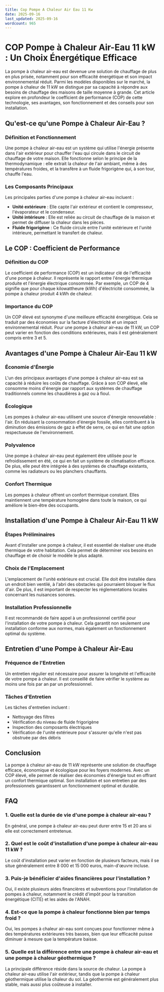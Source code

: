 ```yaml
---
title: Cop Pompe A Chaleur Air Eau 11 Kw
date: 2025-09-16
last_updated: 2025-09-16
wordcount: 965
---
```


# COP Pompe à Chaleur Air-Eau 11 kW : Un Choix Énergétique Efficace

La pompe à chaleur air-eau est devenue une solution de chauffage de plus en plus prisée, notamment pour son efficacité énergétique et son impact environnemental réduit. Parmi les modèles disponibles sur le marché, la pompe à chaleur de 11 kW se distingue par sa capacité à répondre aux besoins de chauffage des maisons de taille moyenne à grande. Cet article explore en profondeur le coefficient de performance (COP) de cette technologie, ses avantages, son fonctionnement et des conseils pour son installation.

## Qu'est-ce qu'une Pompe à Chaleur Air-Eau ?

### Définition et Fonctionnement

Une pompe à chaleur air-eau est un système qui utilise l'énergie présente dans l'air extérieur pour chauffer l'eau qui circule dans le circuit de chauffage de votre maison. Elle fonctionne selon le principe de la thermodynamique : elle extrait la chaleur de l'air ambiant, même à des températures froides, et la transfère à un fluide frigorigène qui, à son tour, chauffe l'eau.

### Les Composants Principaux

Les principales parties d'une pompe à chaleur air-eau incluent :

- **Unité extérieure** : Elle capte l'air extérieur et contient le compresseur, l'évaporateur et le condenseur.
- **Unité intérieure** : Elle est reliée au circuit de chauffage de la maison et permet de diffuser la chaleur dans les pièces.
- **Fluide frigorigène** : Ce fluide circule entre l'unité extérieure et l'unité intérieure, permettant le transfert de chaleur.

## Le COP : Coefficient de Performance

### Définition du COP

Le coefficient de performance (COP) est un indicateur clé de l'efficacité d'une pompe à chaleur. Il représente le rapport entre l'énergie thermique produite et l'énergie électrique consommée. Par exemple, un COP de 4 signifie que pour chaque kilowattheure (kWh) d'électricité consommée, la pompe à chaleur produit 4 kWh de chaleur.

### Importance du COP

Un COP élevé est synonyme d'une meilleure efficacité énergétique. Cela se traduit par des économies sur la facture d'électricité et un impact environnemental réduit. Pour une pompe à chaleur air-eau de 11 kW, un COP peut varier en fonction des conditions extérieures, mais il est généralement compris entre 3 et 5.

## Avantages d'une Pompe à Chaleur Air-Eau 11 kW

### Économie d'Énergie

L'un des principaux avantages d'une pompe à chaleur air-eau est sa capacité à réduire les coûts de chauffage. Grâce à son COP élevé, elle consomme moins d'énergie par rapport aux systèmes de chauffage traditionnels comme les chaudières à gaz ou à fioul.

### Écologique

Les pompes à chaleur air-eau utilisent une source d'énergie renouvelable : l'air. En réduisant la consommation d'énergie fossile, elles contribuent à la diminution des émissions de gaz à effet de serre, ce qui en fait une option respectueuse de l'environnement.

### Polyvalence

Une pompe à chaleur air-eau peut également être utilisée pour le refroidissement en été, ce qui en fait un système de climatisation efficace. De plus, elle peut être intégrée à des systèmes de chauffage existants, comme les radiateurs ou les planchers chauffants.

### Confort Thermique

Les pompes à chaleur offrent un confort thermique constant. Elles maintiennent une température homogène dans toute la maison, ce qui améliore le bien-être des occupants.

## Installation d'une Pompe à Chaleur Air-Eau 11 kW

### Étapes Préliminaires

Avant d'installer une pompe à chaleur, il est essentiel de réaliser une étude thermique de votre habitation. Cela permet de déterminer vos besoins en chauffage et de choisir le modèle le plus adapté.

### Choix de l'Emplacement

L'emplacement de l'unité extérieure est crucial. Elle doit être installée dans un endroit bien ventilé, à l'abri des obstacles qui pourraient bloquer le flux d'air. De plus, il est important de respecter les réglementations locales concernant les nuisances sonores.

### Installation Professionnelle

Il est recommandé de faire appel à un professionnel certifié pour l'installation de votre pompe à chaleur. Cela garantit non seulement une installation conforme aux normes, mais également un fonctionnement optimal du système.

## Entretien d'une Pompe à Chaleur Air-Eau

### Fréquence de l'Entretien

Un entretien régulier est nécessaire pour assurer la longévité et l'efficacité de votre pompe à chaleur. Il est conseillé de faire vérifier le système au moins une fois par an par un professionnel.

### Tâches d'Entretien

Les tâches d'entretien incluent :

- Nettoyage des filtres
- Vérification du niveau de fluide frigorigène
- Inspection des composants électriques
- Vérification de l'unité extérieure pour s'assurer qu'elle n'est pas obstruée par des débris

## Conclusion

La pompe à chaleur air-eau de 11 kW représente une solution de chauffage efficace, économique et écologique pour les foyers modernes. Avec un COP élevé, elle permet de réaliser des économies d'énergie tout en offrant un confort thermique optimal. Son installation et son entretien par des professionnels garantissent un fonctionnement optimal et durable. 

## FAQ

### 1. Quelle est la durée de vie d'une pompe à chaleur air-eau ?

En général, une pompe à chaleur air-eau peut durer entre 15 et 20 ans si elle est correctement entretenue.

### 2. Quel est le coût d'installation d'une pompe à chaleur air-eau 11 kW ?

Le coût d'installation peut varier en fonction de plusieurs facteurs, mais il se situe généralement entre 8 000 et 15 000 euros, main-d'œuvre incluse.

### 3. Puis-je bénéficier d'aides financières pour l'installation ?

Oui, il existe plusieurs aides financières et subventions pour l'installation de pompes à chaleur, notamment le crédit d'impôt pour la transition énergétique (CITE) et les aides de l'ANAH.

### 4. Est-ce que la pompe à chaleur fonctionne bien par temps froid ?

Oui, les pompes à chaleur air-eau sont conçues pour fonctionner même à des températures extérieures très basses, bien que leur efficacité puisse diminuer à mesure que la température baisse.

### 5. Quelle est la différence entre une pompe à chaleur air-eau et une pompe à chaleur géothermique ?

La principale différence réside dans la source de chaleur. La pompe à chaleur air-eau utilise l'air extérieur, tandis que la pompe à chaleur géothermique utilise la chaleur du sol. La géothermie est généralement plus stable, mais aussi plus coûteuse à installer.